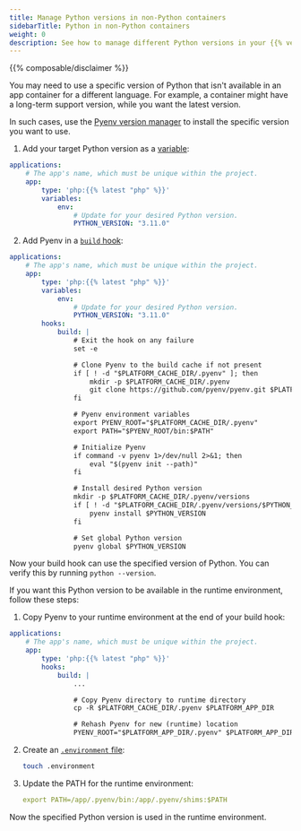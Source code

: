 ```yaml
---
title: Manage Python versions in non-Python containers
sidebarTitle: Python in non-Python containers
weight: 0
description: See how to manage different Python versions in your {{% vendor/name %}} containers.
---
```


{{% composable/disclaimer %}}

You may need to use a specific version of Python that isn't available in an app container for a different language.
For example, a container might have a long-term support version, while you want the latest version.

In such cases, use the [Pyenv version manager](https://github.com/pyenv/pyenv)
to install the specific version you want to use.

1.  Add your target Python version as a [variable](../../development/variables/_index.md):

```yaml {configFile="app"}
applications:
    # The app's name, which must be unique within the project.
    app:
        type: 'php:{{% latest "php" %}}'
        variables:
            env:
                # Update for your desired Python version.
                PYTHON_VERSION: "3.11.0"
```

2.  Add Pyenv in a [`build` hook](../../create-apps/hooks/hooks-comparison.md#build-hook):

```yaml {configFile="app"}
applications:
    # The app's name, which must be unique within the project.
    app:
        type: 'php:{{% latest "php" %}}'
        variables:
            env:
                # Update for your desired Python version.
                PYTHON_VERSION: "3.11.0"
        hooks:
            build: |
                # Exit the hook on any failure
                set -e

                # Clone Pyenv to the build cache if not present
                if [ ! -d "$PLATFORM_CACHE_DIR/.pyenv" ]; then
                    mkdir -p $PLATFORM_CACHE_DIR/.pyenv
                    git clone https://github.com/pyenv/pyenv.git $PLATFORM_CACHE_DIR/.pyenv
                fi

                # Pyenv environment variables
                export PYENV_ROOT="$PLATFORM_CACHE_DIR/.pyenv"
                export PATH="$PYENV_ROOT/bin:$PATH"

                # Initialize Pyenv
                if command -v pyenv 1>/dev/null 2>&1; then
                    eval "$(pyenv init --path)"
                fi

                # Install desired Python version
                mkdir -p $PLATFORM_CACHE_DIR/.pyenv/versions
                if [ ! -d "$PLATFORM_CACHE_DIR/.pyenv/versions/$PYTHON_VERSION" ]; then
                    pyenv install $PYTHON_VERSION
                fi

                # Set global Python version
                pyenv global $PYTHON_VERSION
```

Now your build hook can use the specified version of Python.
You can verify this by running `python --version`.

If you want this Python version to be available in the runtime environment, follow these steps:

1.  Copy Pyenv to your runtime environment at the end of your build hook:

```yaml {configFile="app"}
applications:
    # The app's name, which must be unique within the project.
    app:
        type: 'php:{{% latest "php" %}}'
        hooks:
            build: |
                ...

                # Copy Pyenv directory to runtime directory
                cp -R $PLATFORM_CACHE_DIR/.pyenv $PLATFORM_APP_DIR

                # Rehash Pyenv for new (runtime) location
                PYENV_ROOT="$PLATFORM_APP_DIR/.pyenv" $PLATFORM_APP_DIR/.pyenv/bin/pyenv rehash
```

2.  Create an [`.environment` file](../../development/variables/set-variables.md#set-variables-via-script):

    ```bash
    touch .environment
    ```

3.  Update the PATH for the runtime environment:

    ```yaml {location=".environment"}
    export PATH=/app/.pyenv/bin:/app/.pyenv/shims:$PATH
    ```

Now the specified Python version is used in the runtime environment.
